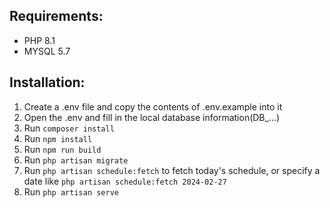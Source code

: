 ## Requirements:

 - PHP 8.1
 - MYSQL 5.7

## Installation:

 1. Create a .env file and copy the contents of .env.example into it
 2. Open the .env and fill in the local database information(DB_...)
 3. Run `composer install`
 4. Run `npm install`
 5. Run `npm run build`
 6. Run `php artisan migrate`
 7. Run `php artisan schedule:fetch` to fetch today's schedule, or specify a date like `php artisan schedule:fetch 2024-02-27`
 8. Run `php artisan serve`
